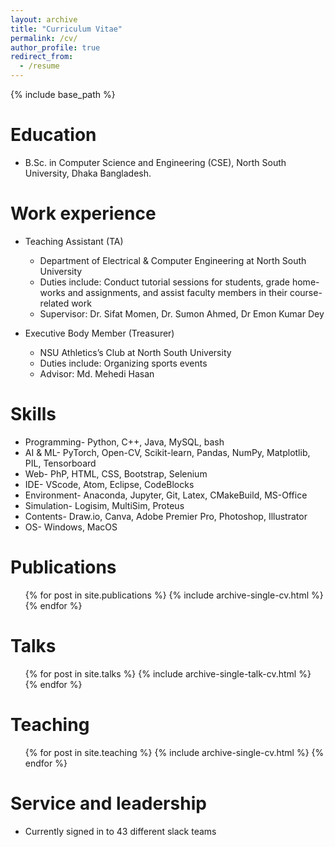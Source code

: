 ```yaml
---
layout: archive
title: "Curriculum Vitae"
permalink: /cv/
author_profile: true
redirect_from:
  - /resume
---
```


{% include base_path %}

Education
======
* B.Sc. in Computer Science and Engineering (CSE), North South University, Dhaka Bangladesh.

Work experience
======
* Teaching Assistant (TA)
  * Department of Electrical & Computer Engineering at North South University
  * Duties include: Conduct tutorial sessions for students, grade home-works and assignments, and assist faculty members in their course-related work
  * Supervisor: Dr. Sifat Momen, Dr. Sumon Ahmed, Dr Emon Kumar Dey


* Executive Body Member (Treasurer)
  * NSU Athletics’s Club at North South University
  * Duties include: Organizing sports events
  * Advisor: Md. Mehedi Hasan 
  
Skills
======
* Programming- Python, C++, Java, MySQL, bash
* AI & ML- PyTorch, Open-CV, Scikit-learn, Pandas, NumPy, Matplotlib, PIL, Tensorboard
* Web- PhP, HTML, CSS, Bootstrap, Selenium
* IDE- VScode, Atom, Eclipse, CodeBlocks
* Environment- Anaconda, Jupyter, Git, Latex, CMakeBuild, MS-Office
* Simulation- Logisim, MultiSim, Proteus
* Contents- Draw.io, Canva, Adobe Premier Pro, Photoshop, Illustrator
* OS- Windows, MacOS

Publications
======
  <ul>{% for post in site.publications %}
    {% include archive-single-cv.html %}
  {% endfor %}</ul>
  
Talks
======
  <ul>{% for post in site.talks %}
    {% include archive-single-talk-cv.html %}
  {% endfor %}</ul>
  
Teaching
======
  <ul>{% for post in site.teaching %}
    {% include archive-single-cv.html %}
  {% endfor %}</ul>
  
Service and leadership
======
* Currently signed in to 43 different slack teams
